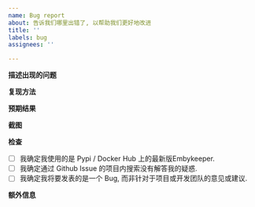 ```yaml
---
name: Bug report
about: 告诉我们哪里出错了, 以帮助我们更好地改进
title: ''
labels: bug
assignees: ''

---
```


**描述出现的问题**
<!-- 清晰简洁地描述您认为发生了什么Bug. -->

**复现方法**
<!--
按以下步骤可以复现该Bug:
1. 在配置文件中加入 '...'.
2. 运行 '....'.
3. 等待 '....'.
4. 显示 '出现错误'.
 -->

**预期结果**
<!-- 清晰简洁地描述您认为的预期结果. -->

**截图**
<!-- 您可以提供您的截图以方便我们定位Bug. (**请注意! 请隐去所有敏感个人信息和密钥!**) -->

**检查**
- [ ] 我确定我使用的是 Pypi / Docker Hub 上的最新版Embykeeper.
- [ ] 我确定通过 Github Issue 的项目内搜索没有解答我的疑惑.
- [ ] 我确定我将要发表的是一个 Bug, 而非针对于项目或开发团队的意见或建议.

**额外信息**
<!-- 其他您想要提供的信息. -->
